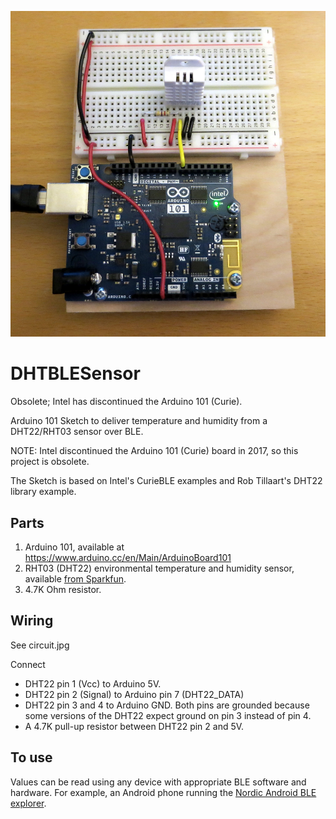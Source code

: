 ![The Circuit Wiring](https://github.com/bneedhamia/DHTBLESensor/blob/master/circuit.jpg)
# DHTBLESensor
Obsolete; Intel has discontinued the Arduino 101 (Curie).

Arduino 101 Sketch to deliver temperature and humidity from a DHT22/RHT03 sensor over BLE.

NOTE: Intel discontinued the Arduino 101 (Curie) board in 2017, so this project is obsolete.

The Sketch is based on Intel's CurieBLE examples and Rob Tillaart's DHT22 library example.

## Parts
 1. Arduino 101, available at https://www.arduino.cc/en/Main/ArduinoBoard101
 1. RHT03 (DHT22) environmental temperature and humidity sensor, available [from Sparkfun](https://www.sparkfun.com/products/10167).
 1. 4.7K Ohm resistor.

## Wiring
See circuit.jpg

Connect
- DHT22 pin 1 (Vcc) to Arduino 5V.
- DHT22 pin 2 (Signal) to Arduino pin 7 (DHT22_DATA)
- DHT22 pin 3 and 4 to Arduino GND.  Both pins are grounded because some versions of the DHT22 expect ground on pin 3 instead of pin 4.
- A 4.7K pull-up resistor between DHT22 pin 2 and 5V.

## To use
Values can be read using any device with appropriate BLE software and hardware.
For example, an Android phone running the [Nordic Android BLE explorer](https://play.google.com/store/apps/details?id=no.nordicsemi.android.mcp).
